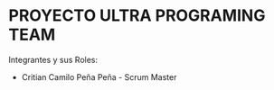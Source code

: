 # PROYECTO ULTRA PROGRAMING TEAM

Integrantes y sus Roles:

* Critian Camilo Peña Peña - Scrum Master
